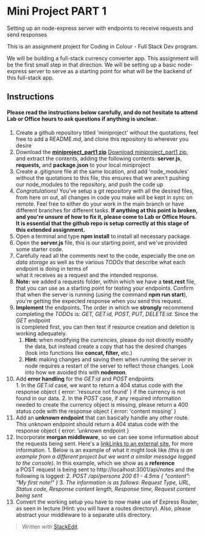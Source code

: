 # Mini Project PART 1

Setting up an node-express server with endpoints to receive requests and send responses 

This is an assignment project for Coding in Colour - Full Stack Dev program.

We will be building a full-stack currency converter app. This assignment will be the first small step in that direction. We will be setting up a basic node-express server to serve as a starting point for what will be the backend of this full-stack app.



## Instructions

#### Please read the instructions below carefully, and do not hesitate to attend Lab or Office hours to ask questions if anything is unclear.

1.  Create a github repository titled 'miniproject' without the quotations, feel free to add a README.md, and clone this repository to wherever you desire
2.  Download the  [**miniproject_part1 zip**](https://canvas.instructure.com/courses/7808622/files/239852767?wrap=1) [Download miniproject_part1 zip](https://canvas.instructure.com/courses/7808622/files/239852767/download?download_frd=1), and extract the contents, adding the following contents: **server.js**, **requests,**  and **package.json**  to your local miniproject
3.  Create a .gitignore file at the same location, and add 'node_modules' without the quotations to this file, this ensures that we aren't pushing our node_modules to the repository, and push the code up
4.  _Congratulations!_ You've setup a git repository with all the desired files, from here on out, all changes in code you make will be kept in sync on remote. Feel free to either do your work in the main branch or have different branches for different tasks. **If anything at this point is broken, and you're unsure of how to fix it, please come to Lab or Office Hours. It is essential that the github repo is setup correctly at this stage of this extended assignment.**
5.  Open a terminal and type  **npm install**  to install all necessary package.
6.  Open the  **server.js**  file, this is our starting point, and we've provided some starter code.
7.  Carefully read all the comments next to the code, especially the one on  _data storage_  as well as the various _TODOs_  that describe what each endpoint is doing in terms of  
    what it receives as a request and the intended response.
8.  **Note:**  we added a requests folder, within which we have a  **test.rest**  file, that you can use as a starting point for testing your endpoints. Confirm that when the server is running (using the command  **npm run start**), you're getting the expected response when you send this request.
9.  **Implement** the endpoints. The order in which we **strongly**  recommend completing the _TODOs_ is:  _GET, GET:id, POST, PUT, DELETE:id_. Since the  _GET_ endpoint  
    is completed first, you can then test if resource creation and deletion is working adequately.
    1.  **Hint:** when modifying the  _currencies,_ please do not directly modify the data, but instead create a copy that has the desired changes (look into functions like  **concat, filter,** etc.)
    2.  **Hint:**  making changes and saving them when running the server in node requires a restart of the server to reflect those changes. Look into how we avoided this with  **nodemon**.
10.  Add  **error handling**  for the  _GET:id_  and  _POST_ endpoints  
    1.  In the _GET:id_ case, we want to return a 404 status code with the response object { error: 'resource not found' } if the currency is not found in our data.
    2.  In the _POST_ case, if any required information needed to create the currency object is missing, please return a 400 status code with the response object { error: 'content missing' }
11.  Add an **unknown endpoint**  that can basically handle any other route. This unknown endpoint should return a 404 status code with the response object { error: 'unknown endpoint }
12.  Incorporate  **morgan middleware**, so we can see some information about the requests being sent. Here's a  [linkLinks to an external site.](https://github.com/expressjs/morgan#readme)  for more information.
    1.  Below is an example of what it might look like  _(this is an example from a different project but we want a similar message logged to the console)_. In this example, which we show as a  **reference**  
        a POST request is being sent to http://localhost:3001/api/notes and the following is logged:
    2.  _POST /api/persons 200 61 - 4.5ms { "content": "My first note!" }_
    3.  _The information is as follows: Request Type, URL, Status code, Response content length, Response time, Request content being sent_
13.  Convert the working setup you have to now make use of Express Router, as seen in lecture (Hint: you will have a routes directory). Also, please abstract your middleware to a separate utils directory.
> Written with [StackEdit](https://stackedit.io/).
